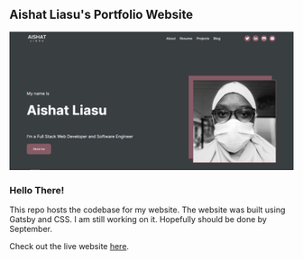 ## Aishat Liasu's Portfolio Website

![A Screenshot of the desktop view of my portfolio](https://github.com/aishat-liasu/aishat-liasu.github.io/blob/main/src/images/portfolio-desktop-view.png)

### Hello There! 
This repo hosts the codebase for my website. The website was built using Gatsby and CSS. I am still working on it. Hopefully should be done by September. 

Check out the live website [here](aishat-liasu.github.io).
